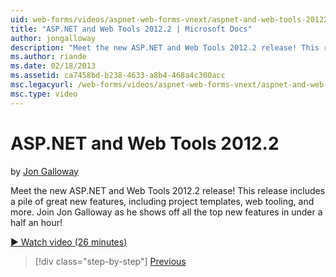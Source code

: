 ```yaml
---
uid: web-forms/videos/aspnet-web-forms-vnext/aspnet-and-web-tools-20122
title: "ASP.NET and Web Tools 2012.2 | Microsoft Docs"
author: jongalloway
description: "Meet the new ASP.NET and Web Tools 2012.2 release! This release includes a pile of great new features, including project templates, web tooling, and more. Jo..."
ms.author: riande
ms.date: 02/18/2013
ms.assetid: ca7458bd-b238-4633-a8b4-468a4c300acc
msc.legacyurl: /web-forms/videos/aspnet-web-forms-vnext/aspnet-and-web-tools-20122
msc.type: video
---
```

# ASP.NET and Web Tools 2012.2

by [Jon Galloway](https://github.com/jongalloway)

Meet the new ASP.NET and Web Tools 2012.2 release! This release includes a pile of great new features, including project templates, web tooling, and more. Join Jon Galloway as he shows off all the top new features in under a half an hour!

[&#9654; Watch video (26 minutes)](https://channel9.msdn.com/Blogs/ASP-NET-Site-Videos/aspnet-and-web-tools-20122)

> [!div class="step-by-step"]
> [Previous](getting-started-with-the-next-version-of-aspnet.md)
